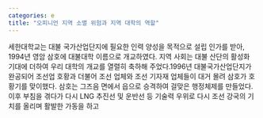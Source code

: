 ```yaml
---
categories: e
title: "오피니언 지역 소멸 위험과 지역 대학의 역할"
---
```

세한대학교는 대불 국가산업단지에 필요한 인력 양성을 목적으로 설립 인가를 받아, 1994년 영암 삼호에 대불대학 이름으로 개교하였다. 지역 사회는 대불 산단의 활성화 기대에 더하여 우리 대학의 개교를 열렬히 축하해 주었다.1996년 대불국가산업단지가 완공되어 조선업 호황과 더불어 조선 업체와 조선 기자재 업체들이 대거 몰려 삼호가 호황기를 맞이했다. 삼호는 그즈음 면에서 읍으로 승격하여 걸맞은 행정체제를 만들었다. 이후 부침을 겪다가 다시 LNG 추진선 및 운반선 등 기술력 우위로 다시 조선 강국의 기치를 올리며 활발한 가동을 하고